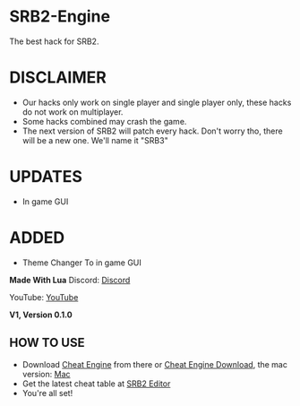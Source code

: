 # SRB2-Engine
The best hack for SRB2.


# DISCLAIMER
- Our hacks only work on single player and single player only, these hacks do not work on multiplayer. 
- Some hacks combined may crash the game.
- The next version of SRB2 will patch every hack. Don't worry tho, there will be a new one. We'll name it "SRB3"


# UPDATES
- In game GUI


# ADDED
- Theme Changer To in game GUI

**Made With Lua**
Discord: [Discord](https://github.com/nonumbershere/SRB2-Editor/releases/tag/1)

YouTube: [YouTube](https://www.youtube.com/channel/UCL3XW3JfhRCZpeHJOFAV56Q/videos)



**V1, Version 0.1.0**



## HOW TO USE
- Download [Cheat Engine](https://www.cheatengine.org/) from there or [Cheat Engine Download](https://d7qe0znl1rfet.cloudfront.net/installer/8674776/77571268584975), the mac version: [Mac](https://www.patreon.com/posts/cheat-engine-7-1-35792319)
- Get the latest cheat table at [SRB2 Editor](https://github.com/nonumbershere/SRB2-Engine/releases)
- You're all set!
